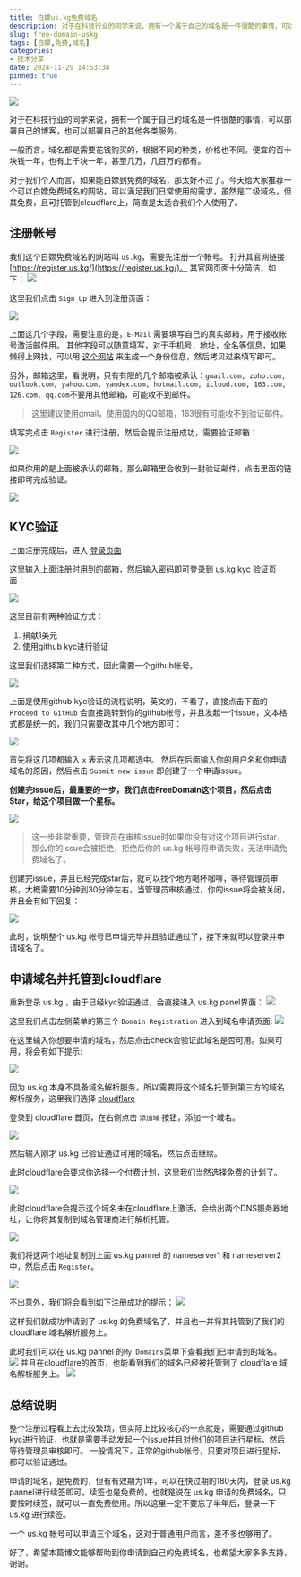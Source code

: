 ```yaml
---
title: 白嫖us.kg免费域名
description: 对于在科技行业的同学来说，拥有一个属于自己的域名是一件很酷的事情，可以部署自己的博客，也可以部署自己的其他各类服务。今天给大家推荐一个可以白嫖免费域名的网站，可以满足我们日常使用的需求，虽然是二级域名，但其免费，且可托管到cloudflare上，简直是太适合我们个人使用了。
slug: free-domain-uskg
tags: [白嫖,免费,域名]
categories: 
- 技术分享
date: 2024-11-29 14:53:34
pinned: true
---
```


![](https://s2.loli.net/2024/11/29/bI8OrFElsiape31.png)

对于在科技行业的同学来说，拥有一个属于自己的域名是一件很酷的事情，可以部署自己的博客，也可以部署自己的其他各类服务。

一般而言，域名都是需要花钱购买的，根据不同的种类，价格也不同。便宜的百十块钱一年，也有上千块一年，甚至几万，几百万的都有。

对于我们个人而言，如果能白嫖到免费的域名，那太好不过了。今天给大家推荐一个可以白嫖免费域名的网站，可以满足我们日常使用的需求，虽然是二级域名，但其免费，且可托管到cloudflare上，简直是太适合我们个人使用了。

<!-- more -->

## 注册帐号
我们这个白嫖免费域名的网站叫 `us.kg`，需要先注册一个帐号。
打开其官网链接 [https://register.us.kg/](https://register.us.kg/)。
其官网页面十分简洁，如下：
![](https://s2.loli.net/2024/11/29/jUV34ZGvKDE5qmB.png)

这里我们点击 `Sign Up` 进入到注册页面：

![](https://s2.loli.net/2024/11/29/ZuOkVL6qlIUP1bz.png)

上面这几个字段，需要注意的是，`E-Mail` 需要填写自己的真实邮箱，用于接收帐号激活邮件用。
其他字段可以随意填写，对于手机号，地址，全名等信息，如果懒得上网找，可以用 [这个网站](https://shenfendaquan.com/) 来生成一个身份信息，然后拷贝过来填写即可。

另外，邮箱这里，看说明，只有有限的几个邮箱被承认：`gmail.com, zoho.com, outlook.com, yahoo.com, yandex.com, hotmail.com, icloud.com, 163.com, 126.com, qq.com`不要用其他邮箱，可能收不到邮件。

> 这里建议使用gmail，使用国内的QQ邮箱，163很有可能收不到验证邮件。

填写完点击 `Register` 进行注册，然后会提示注册成功，需要验证邮箱：

![](https://s2.loli.net/2024/11/29/wyRYMuxfIZlSChm.png)

如果你用的是上面被承认的邮箱，那么邮箱里会收到一封验证邮件，点击里面的链接即可完成验证。

![](https://s2.loli.net/2024/11/29/DoivCkunNwGQMVE.png)

## KYC验证

上面注册完成后，进入 [登录页面](https://register.us.kg/auth/login?next=%2F)

这里输入上面注册时用到的邮箱，然后输入密码即可登录到 us.kg kyc 验证页面：

![](https://s2.loli.net/2024/11/29/QT5FuknomIYJ3Lg.png)

这里目前有两种验证方式：
1. 捐献1美元
2. 使用github kyc进行验证

这里我们选择第二种方式，因此需要一个github帐号。

![](https://s2.loli.net/2024/11/29/JILO9vokdBcj3E2.png)

上面是使用github kyc验证的流程说明，英文的，不看了，直接点击下面的 `Proceed to GitHub` 会直接跳转到你的github帐号，并且发起一个issue，文本格式都是统一的，我们只需要改其中几个地方即可：

![](https://s2.loli.net/2024/11/29/PjFdKhHkyiQUvYW.png)

首先将这几项都输入 `x` 表示这几项都选中。
然后在后面输入你的用户名和你申请域名的原因，然后点击 `Submit new issue` 即创建了一个申请issue。

**创建完issue后，最重要的一步，我们点击FreeDomain这个项目，然后点击Star，给这个项目做一个星标。**

![](https://s2.loli.net/2024/11/29/U1sPlqkroIvShat.png)

> 这一步非常重要，管理员在审核issue时如果你没有对这个项目进行star，那么你的issue会被拒绝，拒绝后你的 us.kg 帐号将申请失败，无法申请免费域名了。

创建完issue，并且已经完成star后，就可以找个地方喝杯咖啡，等待管理员审核，大概需要10分钟到30分钟左右，当管理员审核通过，你的issue将会被关闭，并且会有如下回复：

![](https://s2.loli.net/2024/11/29/MKLsENJ4wIqtoY2.png)

此时，说明整个 us.kg 帐号已申请完毕并且验证通过了，接下来就可以登录并申请域名了。


## 申请域名并托管到cloudflare
重新登录 us.kg ，由于已经kyc验证通过，会直接进入 us.kg panel界面：
![](https://s2.loli.net/2024/11/29/9WAVheMzpboZUHj.png)

这里我们点击左侧菜单的第三个 `Domain Registration` 进入到域名申请页面:
![](https://s2.loli.net/2024/11/29/n2r3i16fps7XhZq.png)

在这里输入你想要申请的域名，然后点击check会验证此域名是否可用。如果可用，将会有如下提示:

![](https://s2.loli.net/2024/11/29/Hyk8VG316wBON9Q.png)

因为 us.kg 本身不具备域名解析服务，所以需要将这个域名托管到第三方的域名解析服务，这里我们选择 [cloudflare](https://www.cloudflare.com/zh-cn/)

登录到 cloudflare 首页，在右侧点击 `添加域` 按钮，添加一个域名。

![](https://s2.loli.net/2024/11/29/NmWshdcVbjXTEMf.png)

然后输入刚才 us.kg 已验证通过可用的域名，然后点击继续。

此时cloudflare会要求你选择一个付费计划，这里我们当然选择免费的计划了。

![](https://s2.loli.net/2024/11/29/Z7UdJnXFiYTx3pC.png)

此时cloudflare会提示这个域名未在cloudflare上激活，会给出两个DNS服务器地址，让你将其复制到域名管理商进行解析托管。

![](https://s2.loli.net/2024/11/29/aiPCFpI3hA2y9On.png)

我们将这两个地址复制到上面 us.kg pannel 的 nameserver1 和 nameserver2 中，然后点击 `Register`。

![](https://s2.loli.net/2024/11/29/QNlZnW6Bw9qR1hi.png)

不出意外，我们将会看到如下注册成功的提示：
![](https://s2.loli.net/2024/11/29/8oPm9kdlwQrObe1.png)

这样我们就成功申请到了 us.kg 的免费域名了，并且也一并将其托管到了我们的 cloudflare 域名解析服务上。

此时我们可以在 us.kg pannel 的`My Domains`菜单下查看我们已申请到的域名。
![](https://s2.loli.net/2024/11/29/I4RfZyauLtD1bTg.png)
并且在cloudflare的首页，也能看到我们的域名已经被托管到了 cloudflare 域名解析服务上。
![](https://s2.loli.net/2024/11/29/1RBULcEVnZqmsK8.png)


## 总结说明
整个注册过程看上去比较繁琐，但实际上比较核心的一点就是，需要通过github kyc进行验证，也就是需要手动发起一个issue并且对他们的项目进行星标，然后等待管理员审核即可。
一般情况下，正常的github帐号，只要对项目进行星标，都可以验证通过。

申请的域名，是免费的，但有有效期为1年，可以在快过期的180天内，登录 us.kg pannel进行续签即可，续签也是免费的，也就是说在 us.kg 申请的免费域名，只要按时续签，就可以一直免费使用。所以这里一定不要忘了半年后，登录一下 us.kg 进行续签。

一个 us.kg 帐号可以申请三个域名，这对于普通用户而言，差不多也够用了。

好了，希望本篇博文能够帮助到你申请到自己的免费域名，也希望大家多多支持，谢谢。

